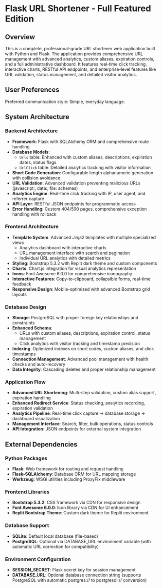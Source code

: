 # Flask URL Shortener - Full Featured Edition

## Overview

This is a complete, professional-grade URL shortener web application built with Python and Flask. The application provides comprehensive URL management with advanced analytics, custom aliases, expiration controls, and a full administrative dashboard. It features real-time click tracking, interactive charts, RESTful API endpoints, and enterprise-level features like URL validation, status management, and detailed visitor analytics.

## User Preferences

Preferred communication style: Simple, everyday language.

## System Architecture

### Backend Architecture
- **Framework**: Flask with SQLAlchemy ORM and comprehensive route handling
- **Database Models**: 
  - `Urls` table: Enhanced with custom aliases, descriptions, expiration dates, status flags
  - `UrlClick` table: Detailed analytics tracking with visitor information
- **Short Code Generation**: Configurable length alphanumeric generation with collision avoidance
- **URL Validation**: Advanced validation preventing malicious URLs (javascript:, data:, file: schemes)
- **Analytics Engine**: Real-time click tracking with IP, user agent, and referrer capture
- **API Layer**: RESTful JSON endpoints for programmatic access
- **Error Handling**: Custom 404/500 pages, comprehensive exception handling with rollback

### Frontend Architecture
- **Template System**: Advanced Jinja2 templates with multiple specialized views
  - Analytics dashboard with interactive charts
  - URL management interface with search and pagination
  - Individual URL analytics with detailed metrics
- **Styling**: Bootstrap 5.3.2 with Replit dark theme and custom components
- **Charts**: Chart.js integration for visual analytics representation
- **Icons**: Font Awesome 6.0.0 for comprehensive iconography
- **Interactive Features**: Copy-to-clipboard, collapsible forms, real-time feedback
- **Responsive Design**: Mobile-optimized with advanced Bootstrap grid layouts

### Database Design
- **Storage**: PostgreSQL with proper foreign key relationships and constraints
- **Enhanced Schema**: 
  - URLs with custom aliases, descriptions, expiration control, status management
  - Click analytics with visitor tracking and timestamp precision
- **Indexing**: Optimized indexes on short codes, custom aliases, and click timestamps
- **Connection Management**: Advanced pool management with health checks and auto-recovery
- **Data Integrity**: Cascading deletes and proper relationship management

### Application Flow
- **Advanced URL Shortening**: Multi-step validation, custom alias support, expiration handling
- **Enhanced Redirect Service**: Status checking, analytics recording, expiration validation
- **Analytics Pipeline**: Real-time click capture → database storage → dashboard visualization
- **Management Interface**: Search, filter, bulk operations, status controls
- **API Integration**: JSON endpoints for external system integration

## External Dependencies

### Python Packages
- **Flask**: Web framework for routing and request handling
- **Flask-SQLAlchemy**: Database ORM for URL mapping storage
- **Werkzeug**: WSGI utilities including ProxyFix middleware

### Frontend Libraries
- **Bootstrap 5.3.2**: CSS framework via CDN for responsive design
- **Font Awesome 6.0.0**: Icon library via CDN for UI enhancement
- **Replit Bootstrap Theme**: Custom dark theme for Replit environment

### Database Support
- **SQLite**: Default local database (file-based)
- **PostgreSQL**: Optional via DATABASE_URL environment variable (with automatic URL correction for compatibility)

### Environment Configuration
- **SESSION_SECRET**: Flask secret key for session management
- **DATABASE_URL**: Optional database connection string (supports PostgreSQL with automatic postgres:// to postgresql:// conversion)